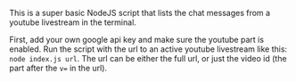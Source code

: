 This is a super basic NodeJS script that lists the chat messages from a youtube livestream in the terminal.

First, add your own google api key and make sure the youtube part is enabled. Run the script with the url to an active youtube livestream like this: `node index.js url`. The url can be either the full url, or just the video id (the part after the `v=` in the url).

